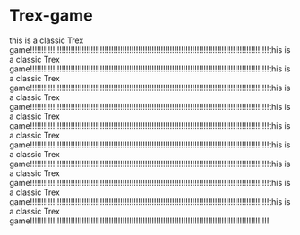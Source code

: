 # Trex-game
this is a classic  Trex game!!!!!!!!!!!!!!!!!!!!!!!!!!!!!!!!!!!!!!!!!!!!!!!!!!!!!!!!!!!!!!!!!!!!!!!!!!!!!!!!!!!!!!!!!!!!!!!!!!!!!!!!!!this is a classic  Trex game!!!!!!!!!!!!!!!!!!!!!!!!!!!!!!!!!!!!!!!!!!!!!!!!!!!!!!!!!!!!!!!!!!!!!!!!!!!!!!!!!!!!!!!!!!!!!!!!!!!!!!!!!!this is a classic  Trex game!!!!!!!!!!!!!!!!!!!!!!!!!!!!!!!!!!!!!!!!!!!!!!!!!!!!!!!!!!!!!!!!!!!!!!!!!!!!!!!!!!!!!!!!!!!!!!!!!!!!!!!!!!this is a classic  Trex game!!!!!!!!!!!!!!!!!!!!!!!!!!!!!!!!!!!!!!!!!!!!!!!!!!!!!!!!!!!!!!!!!!!!!!!!!!!!!!!!!!!!!!!!!!!!!!!!!!!!!!!!!!this is a classic  Trex game!!!!!!!!!!!!!!!!!!!!!!!!!!!!!!!!!!!!!!!!!!!!!!!!!!!!!!!!!!!!!!!!!!!!!!!!!!!!!!!!!!!!!!!!!!!!!!!!!!!!!!!!!!this is a classic  Trex game!!!!!!!!!!!!!!!!!!!!!!!!!!!!!!!!!!!!!!!!!!!!!!!!!!!!!!!!!!!!!!!!!!!!!!!!!!!!!!!!!!!!!!!!!!!!!!!!!!!!!!!!!!this is a classic  Trex game!!!!!!!!!!!!!!!!!!!!!!!!!!!!!!!!!!!!!!!!!!!!!!!!!!!!!!!!!!!!!!!!!!!!!!!!!!!!!!!!!!!!!!!!!!!!!!!!!!!!!!!!!!this is a classic  Trex game!!!!!!!!!!!!!!!!!!!!!!!!!!!!!!!!!!!!!!!!!!!!!!!!!!!!!!!!!!!!!!!!!!!!!!!!!!!!!!!!!!!!!!!!!!!!!!!!!!!!!!!!!!this is a classic  Trex game!!!!!!!!!!!!!!!!!!!!!!!!!!!!!!!!!!!!!!!!!!!!!!!!!!!!!!!!!!!!!!!!!!!!!!!!!!!!!!!!!!!!!!!!!!!!!!!!!!!!!!!!!!this is a classic  Trex game!!!!!!!!!!!!!!!!!!!!!!!!!!!!!!!!!!!!!!!!!!!!!!!!!!!!!!!!!!!!!!!!!!!!!!!!!!!!!!!!!!!!!!!!!!!!!!!!!!!!!!!!!!
